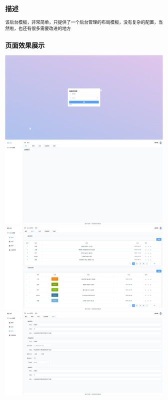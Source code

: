 ## 描述

该后台模板，非常简单，只提供了一个后台管理的布局模板，没有复杂的配置，当然啦，也还有很多需要改进的地方

## 页面效果展示

![image-20231011102712424](./mock/playImg/login.png)![image-20231011102712424](./mock/playImg/dashboard.png)![image-20231011102712424](./mock/playImg/table.png)![image-20231011102712424](./mock/playImg/form.png)
